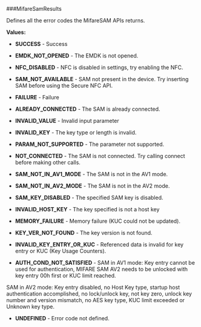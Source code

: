 ###MifareSamResults

Defines all the error codes the MifareSAM APIs returns.

**Values:**

* **SUCCESS** - Success

* **EMDK_NOT_OPENED** - The EMDK is not opened.

* **NFC_DISABLED** - NFC is disabled in settings, try enabling the NFC.

* **SAM_NOT_AVAILABLE** - SAM not present in the device. Try inserting SAM before using the Secure NFC API.

* **FAILURE** - Failure

* **ALREADY_CONNECTED** - The SAM is already connected.

* **INVALID_VALUE** - Invalid input parameter

* **INVALID_KEY** - The key type or length is invalid.

* **PARAM_NOT_SUPPORTED** - The parameter not supported.

* **NOT_CONNECTED** - The SAM is not connected. Try calling connect before making other calls.

* **SAM_NOT_IN_AV1_MODE** - The SAM is not in the AV1 mode.

* **SAM_NOT_IN_AV2_MODE** - The SAM is not in the AV2 mode.

* **SAM_KEY_DISABLED** - The specified SAM key is disabled.

* **INVALID_HOST_KEY** - The key specified is not a host key

* **MEMORY_FAILURE** - Memory failure (KUC could not be updated).

* **KEY_VER_NOT_FOUND** - The key version is not found.

* **INVALID_KEY_ENTRY_OR_KUC** - Referenced data is invalid for key entry or KUC (Key Usage Counters).

* **AUTH_COND_NOT_SATISFIED** - SAM in AV1 mode: Key entry cannot be used for authentication, MIFARE SAM
 AV2 needs to be unlocked with key entry 00h first or KUC limit reached.
 
 SAM in AV2 mode: Key entry disabled, no Host Key type, startup host
 authentication accomplished, no lock/unlock key, not key zero, unlock key
 number and version mismatch, no AES key type, KUC limit exceeded or
 Unknown key type.

* **UNDEFINED** - Error code not defined.

